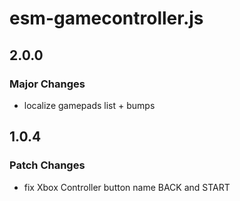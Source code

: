# esm-gamecontroller.js

## 2.0.0

### Major Changes

- localize gamepads list + bumps

## 1.0.4

### Patch Changes

- fix Xbox Controller button name BACK and START
